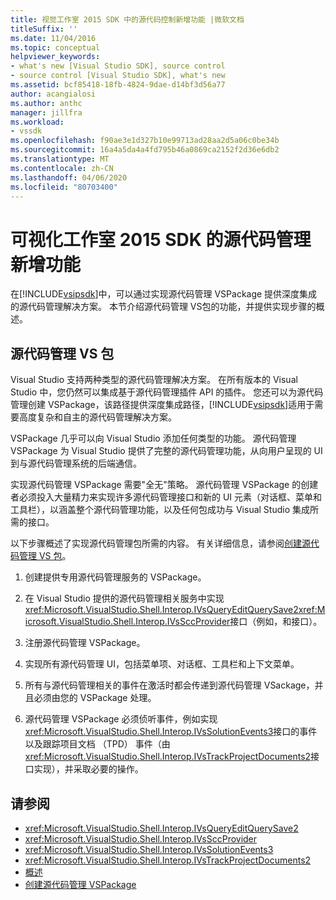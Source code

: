 ```yaml
---
title: 视觉工作室 2015 SDK 中的源代码控制新增功能 |微软文档
titleSuffix: ''
ms.date: 11/04/2016
ms.topic: conceptual
helpviewer_keywords:
- what's new [Visual Studio SDK], source control
- source control [Visual Studio SDK], what's new
ms.assetid: bcf85418-18fb-4824-9dae-d14bf3d56a77
author: acangialosi
ms.author: anthc
manager: jillfra
ms.workload:
- vssdk
ms.openlocfilehash: f90ae3e1d327b10e99713ad28aa2d5a06c0be34b
ms.sourcegitcommit: 16a4a5da4a4fd795b46a0869ca2152f2d36e6db2
ms.translationtype: MT
ms.contentlocale: zh-CN
ms.lasthandoff: 04/06/2020
ms.locfileid: "80703400"
---
```

# <a name="whats-new-in-source-control-for-the-visual-studio-2015-sdk"></a>可视化工作室 2015 SDK 的源代码管理新增功能

在[!INCLUDE[vsipsdk](../../extensibility/includes/vsipsdk_md.md)]中，可以通过实现源代码管理 VSPackage 提供深度集成的源代码管理解决方案。 本节介绍源代码管理 VS包的功能，并提供实现步骤的概述。

## <a name="the-source-control-vspackage"></a>源代码管理 VS 包

Visual Studio 支持两种类型的源代码管理解决方案。 在所有版本的 Visual Studio 中，您仍然可以集成基于源代码管理插件 API 的插件。 您还可以为源代码管理创建 VSPackage，该路径提供深度集成路径，[!INCLUDE[vsipsdk](../../extensibility/includes/vsipsdk_md.md)]适用于需要高度复杂和自主的源代码管理解决方案。

VSPackage 几乎可以向 Visual Studio 添加任何类型的功能。 源代码管理 VSPackage 为 Visual Studio 提供了完整的源代码管理功能，从向用户呈现的 UI 到与源代码管理系统的后端通信。

实现源代码管理 VSPackage 需要"全无"策略。 源代码管理 VSPackage 的创建者必须投入大量精力来实现许多源代码管理接口和新的 UI 元素（对话框、菜单和工具栏），以涵盖整个源代码管理功能，以及任何包成功与 Visual Studio 集成所需的接口。

以下步骤概述了实现源代码管理包所需的内容。 有关详细信息，请参阅[创建源代码管理 VS 包](../../extensibility/internals/creating-a-source-control-vspackage.md)。

1. 创建提供专用源代码管理服务的 VSPackage。

2. 在 Visual Studio 提供的源代码管理相关服务中实现<xref:Microsoft.VisualStudio.Shell.Interop.IVsQueryEditQuerySave2><xref:Microsoft.VisualStudio.Shell.Interop.IVsSccProvider>接口（例如，和接口）。

3. 注册源代码管理 VSPackage。

4. 实现所有源代码管理 UI，包括菜单项、对话框、工具栏和上下文菜单。

5. 所有与源代码管理相关的事件在激活时都会传递到源代码管理 VSackage，并且必须由您的 VSPackage 处理。

6. 源代码管理 VSPackage 必须侦听事件，例如实现<xref:Microsoft.VisualStudio.Shell.Interop.IVsSolutionEvents3>接口的事件以及跟踪项目文档 （TPD） 事件（由<xref:Microsoft.VisualStudio.Shell.Interop.IVsTrackProjectDocuments2>接口实现），并采取必要的操作。

## <a name="see-also"></a>请参阅

- <xref:Microsoft.VisualStudio.Shell.Interop.IVsQueryEditQuerySave2>
- <xref:Microsoft.VisualStudio.Shell.Interop.IVsSccProvider>
- <xref:Microsoft.VisualStudio.Shell.Interop.IVsSolutionEvents3>
- <xref:Microsoft.VisualStudio.Shell.Interop.IVsTrackProjectDocuments2>
- [概述](../../extensibility/internals/source-control-integration-overview.md)
- [创建源代码管理 VSPackage](../../extensibility/internals/creating-a-source-control-vspackage.md)
